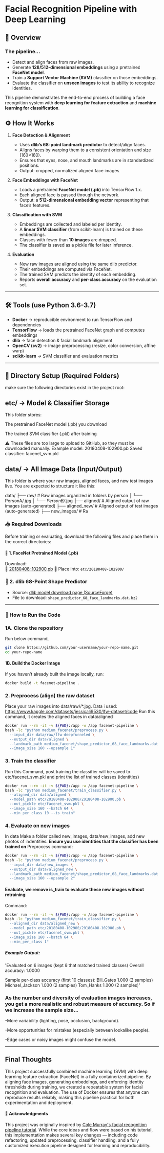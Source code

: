 # Facial Recognition Pipeline with Deep Learning

## 📌 Overview

### The pipeline...
- Detect and align faces from raw images.
- Generate **128/512-dimensional embeddings** using a pretrained **FaceNet model**.
- Train a **Support Vector Machine (SVM)** classifier on those embeddings.
- Evaluate the classifier on **unseen images** to test its ability to recognize identities.

This pipeline demonstrates the end-to-end process of building a face recognition system with **deep learning for feature extraction** and **machine learning for classification**.

## ⚙️ How It Works
1. **Face Detection & Alignment**  
   - Uses **dlib’s 68-point landmark predictor** to detect/align faces.  
   - Aligns faces by warping them to a consistent orientation and size (160×160).  
   - Ensures that eyes, nose, and mouth landmarks are in standardized positions.  
   - Output: cropped, normalized aligned face images.

2. **Face Embeddings with FaceNet**  
   - Loads a pretrained **FaceNet model (.pb)** into TensorFlow 1.x.  
   - Each aligned face is passed through the network.  
   - Output: a **512-dimensional embedding vector** representing that face’s features.

3. **Classification with SVM**  
   - Embeddings are collected and labeled per identity.  
   - A **linear SVM classifier** (from scikit-learn) is trained on these embeddings.  
   - Classes with fewer than **10 images** are dropped.  
   - The classifier is saved as a pickle file for later inference.

4. **Evaluation**  
   - New raw images are aligned using the same dlib predictor.  
   - Their embeddings are computed via FaceNet.  
   - The trained SVM predicts the identity of each embedding.  
   - Reports **overall accuracy** and **per-class accuracy** on the evaluation set.

---

## 🛠️ Tools (use Python 3.6-3.7)
- **Docker** → reproducible environment to run TensorFlow and dependencies  
- **TensorFlow** → loads the pretrained FaceNet graph and computes embeddings
- **dlib** → face detection & facial landmark alignment  
- **OpenCV (cv2)** → image preprocessing (resize, color conversion, affine warp)  
- **scikit-learn** → SVM classifier and evaluation metrics
---
## 📁 Directory Setup (Required Folders)
make sure the following directories exist in the project root:

## etc/ → Model & Classifier Storage

This folder stores:

The pretrained FaceNet model (.pb) you download

The trained SVM classifier (.pkl) after training

⚠️ These files are too large to upload to GitHub, so they must be downloaded manually.
Example model: 20180408-102900.pb
Saved classifier: facenet_svm.pkl

## data/ → All Image Data (Input/Output)

This folder is where your raw images, aligned faces, and new test images live.
You are expected to structure it like this:

data/
├── raw/               # Raw images organized in folders by person
│   └── PersonA/*.jpg
│   └── PersonB/*.jpg
├── aligned/           # Aligned output of raw images (auto-generated)
├── aligned_new/       # Aligned output of test images (auto-generated)
├── new_images/        # Ra

### 📥 Required Downloads

Before training or evaluating, download the following files and place them in the correct directories:

#### 🔹 1. FaceNet Pretrained Model (.pb)
Download:  
 📎 [20180408-102900.pb](http://dlib.net/files/shape_predictor_68_face_landmarks.dat.bz2)
📁 Place into: `etc/20180408-102900/`

### 🔹 2. dlib 68-Point Shape Predictor
- Source: [dlib model download page (SourceForge)](https://sourceforge.net/projects/dclib/files/)
- File to download: `shape_predictor_68_face_landmarks.dat.bz2`
---
### 🚀 How to Run the Code
### 1A. Clone the repository
Run below command,
```bash
git clone https://github.com/your-username/your-repo-name.git
cd your-repo-name
```
#### 1B.  Build the Docker Image
If you haven’t already built the image locally, run:
```bash
docker build -t facenet-pipeline .
```
### 2. Preprocess (align) the raw dataset
Place your raw images into data/raw/<PersonName>/*.jpg.
Data i used: https://www.kaggle.com/datasets/jessicali9530/lfw-dataset/code 
Run this command, it creates the aligned faces in data\aligned
```bash
docker run --rm -it -v ${PWD}:/app -w /app facenet-pipeline \
bash -lc "python medium_facenet/preprocess.py \
  --input_dir data/raw/lfw-deepfunneled \
  --output_dir data/aligned \
  --landmark_path medium_facenet/shape_predictor_68_face_landmarks.dat \
  --image_size 160 --upsample 1"
```
### 3. Train the classifier
Run this Command, post training the classifier will be saved to etc/facenet_svm.pkl and print the list of trained classes (identities)
```bash
docker run --rm -it -v ${PWD}:/app -w /app facenet-pipeline \
bash -lc "python medium_facenet/train_classifier.py \
  --aligned_dir data/aligned \
  --model_path etc/20180408-102900/20180408-102900.pb \
  --out_pickle etc/facenet_svm.pkl \
  --image_size 160 --batch 64 \
  --min_per_class 10 --is_train"
```
### 4. Evaluate on new images
In data Make a folder called new_images, data/new_images, add new photos of indentities. **Ensure you use identities that the classifier has been trained on**
Preprocess command:
```bash
docker run --rm -it -v ${PWD}:/app -w /app facenet-pipeline \
bash -lc "python medium_facenet/preprocess.py \
  --input_dir data/new_images \
  --output_dir data/aligned_new \
  --landmark_path medium_facenet/shape_predictor_68_face_landmarks.dat \
  --image_size 160 --upsample 2"
```
#### Evaluate, we remove is_train to evaluate these new images without retraining
Command:
```bash
docker run --rm -it -v ${PWD}:/app -w /app facenet-pipeline \
bash -lc "python medium_facenet/train_classifier.py \
  --aligned_dir data/aligned_new \
  --model_path etc/20180408-102900/20180408-102900.pb \
  --out_pickle etc/facenet_svm.pkl \
  --image_size 160 --batch 64 \
  --min_per_class 1"
```
##### Example Output:
'Evaluated on 6 images (kept 6 that matched trained classes)
Overall accuracy: 1.0000

Sample per-class accuracy (first 10 classes):
Bill_Gates                     1.000 (2 samples)
Michael_Jackson                1.000 (2 samples)
Tom_Hanks                      1.000 (2 samples)'
### As the number and diversity of evaluation images increases, you get a more realistic and robust measure of accuracy. So if we increase the sample size...
-More variability (lighting, pose, occlusion, background).

-More opportunities for mistakes (especially between lookalike people).

-Edge cases or noisy images might confuse the model.

---
## Final Thoughts
This project successfully combined machine learning (SVM) with deep learning feature extraction (FaceNet) in a fully containerized pipeline. By aligning face images, generating embeddings, and enforcing identity thresholds during training, we created a repeatable system for facial recognition and evaluation. The use of Docker ensures that anyone can reproduce results reliably, making this pipeline practical for both experimentation and deployment.
#### 🙏 Acknowledgments
This project was originally inspired by [Cole Murray's facial recognition pipeline tutorial](https://hackernoon.com/building-a-facial-recognition-pipeline-with-deep-learning-in-tensorflow-66e7645015b8). While the core ideas and flow were based on his tutorial, this implementation makes several key changes — including code refactoring, updated preprocessing, classifier handling, and a fully customized execution pipeline designed for learning and reproducibility.



